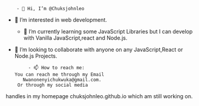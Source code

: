         - 👋 Hi, I’m @Chuksjohnleo
  - 👀 I’m interested in web development.
      - 🌱 I’m currently learning some
   JavaScript Libraries but I can develop with
    Vanilla JavaScript,react and Node.js.

- 💞️ I’m looking to collaborate with anyone 
         on any JavaScript,React or Node.js
                  Projects.

           - 📫 How to reach me:
      You can reach me through my Email
         Nwanonenyichukwuka@gmail.com.
       Or through my social media 
handles in my homepage chuksjohnleo.github.io 
           which am still working
                     on.


